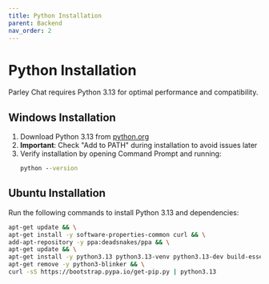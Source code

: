 ```yaml
---
title: Python Installation
parent: Backend
nav_order: 2
---
```


# Python Installation

Parley Chat requires Python 3.13 for optimal performance and compatibility.

## Windows Installation

1. Download Python 3.13 from [python.org](https://python.org)
2. **Important**: Check "Add to PATH" during installation to avoid issues later
3. Verify installation by opening Command Prompt and running:
   ```cmd
   python --version
   ```

## Ubuntu Installation

Run the following commands to install Python 3.13 and dependencies:

```sh
apt-get update && \
apt-get install -y software-properties-common curl && \
add-apt-repository -y ppa:deadsnakes/ppa && \
apt-get update && \
apt-get install -y python3.13 python3.13-venv python3.13-dev build-essential libssl-dev libffi-dev cargo && \
apt-get remove -y python3-blinker && \
curl -sS https://bootstrap.pypa.io/get-pip.py | python3.13
```